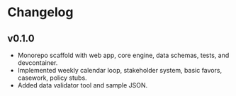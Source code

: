 # Changelog

## v0.1.0
- Monorepo scaffold with web app, core engine, data schemas, tests, and devcontainer.
- Implemented weekly calendar loop, stakeholder system, basic favors, casework, policy stubs.
- Added data validator tool and sample JSON.
